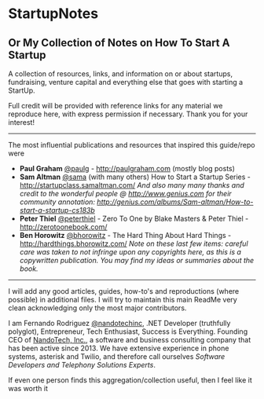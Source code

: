 # StartupNotes
## Or My Collection of Notes on How To Start A Startup

A collection of resources, links, and information on or about startups, fundraising, venture capital and everything else that goes with starting a StartUp.

Full credit will be provided with reference links for any material we reproduce here, with express permission if necessary.  Thank you for your interest!

--------------------------------

The most influential publications and resources that inspired this guide/repo were
* __Paul Graham__ [@paulg](http://twitter.com/paulg) - http://paulgraham.com (mostly blog posts)
* __Sam Altman__ [@sama](http://twitter.com/sama)  (with many others) How to Start a Startup Series - http://startupclass.samaltman.com/ 
_And also many many thanks and credit to the wonderful people @ http://www.genius.com for their community annotation: http://genius.com/albums/Sam-altman/How-to-start-a-startup-cs183b_
* __Peter Thiel__ [@peterthiel](https://twitter.com/peterthiel) - Zero To One by Blake Masters & Peter Thiel - http://zerotoonebook.com/ 
* __Ben Horowitz__ [@bhorowitz](https://twitter.com/bhorowitz) - The Hard Thing About Hard Things - http://hardthings.bhorowitz.com/
_Note on these last few items: careful care was taken to not infringe upon any copyrights here, as this is a copywritten publication.  You may find my ideas or summaries about the book._

-------------------------------

I will add any good articles, guides, how-to's and reproductions (where possible) in additional files.  I will try to maintain this main ReadMe very clean acknowledging only the most major contributors.

I am Fernando Rodriguez [@nandotechinc](https://twitter.com/nandotechinc), .NET Developer (truthfully polyglot), Entrepreneur, Tech Enthusiast, Success is Everything. Founding CEO of [NandoTech, Inc.](http://www.nandotech.com), a software and business consulting company that has been active since 2013.  We have extensive experience in phone systems, asterisk and Twilio, and therefore call ourselves _Software Developers and Telephony Solutions Experts_.

If even one person finds this aggregation/collection useful, then I feel like it was worth it
